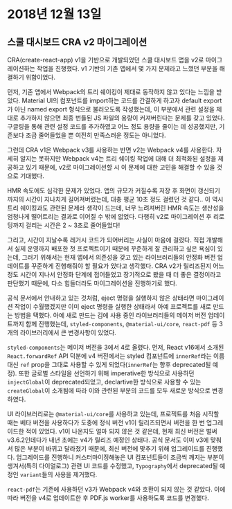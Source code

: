 # 2018년 12월 13일

## 스쿨 대시보드 CRA v2 마이그레이션

CRA(create-react-app) v1을 기반으로 개발되었던 스쿨 대시보드 앱을 v2로 마이그레이션하는 작업을 진행했다. v1 기반의 기존 앱에서 몇 가지 문제라고 느꼈던 부분을 해결하기 위함이었다.

먼저, 기존 앱에서 Webpack의 트리 쉐이킹이 제대로 동작하지 않고 있다는 느낌을 받았다. Material UI의 컴포넌트를 import하는 코드를 간결하게 하고자 default export가 아닌 named export 형식으로 불러오도록 작성했는데, 이 부분에서 관련 설정을 제대로 추가하지 않으면 최종 번들된 JS 파일의 용량이 커져버린다는 문제를 갖고 있었다. 구글링을 통해 관련 설정 코드를 추가하였고 어느 정도 용량을 줄이는 데 성공했지만, 기존보다 조금 줄어들었을 뿐 여전히 만족스러운 정도는 아니었다.

그런데 CRA v1은 Webpack v3를 사용하는 반면 v2는 Webpack v4를 사용한다. 자세히 알지는 못하지만 Webpack v4는 트리 쉐이킹 작업에 대해 더 최적화된 설정을 제공하고 있기 때문에, v2로 마이그레이션할 시 이 문제에 대한 고민을 해결할 수 있을 것으로 기대했다.

HMR 속도에도 심각한 문제가 있었다. 앱의 규모가 커질수록 저장 후 화면이 갱신되기까지의 시간이 지나치게 길어져버렸는데, 대충 평균 10초 정도 걸렸던 것 같다.. 이 역시 트리 쉐이킹과도 관련된 문제라 생각이 드는데, 너무 느려져버린 HMR 속도는 생산성을 엄청나게 떨어트리는 결과로 이어질 수 밖에 없었다. 다행히 v2로 마이그레이션 후 리로딩까지 걸리는 시간은 2 ~ 3초로 줄어들었다!

그리고, 시간이 지날수록 레거시 코드가 되어버리는 사실이 마음에 걸렸다. 직접 개발해서 실제 운영까지 배포한 첫 프로젝트이기 때문에 꾸준하게 잘 관리하고 싶은 욕심이 있는데, 그러기 위해서는 현재 앱에서 의존성을 갖고 있는 라이브러리들의 안정화 버전 업데이트를 꾸준하게 진행해줘야 할 필요가 있다고 생각했다. CRA v2가 릴리즈된지 어느 정도 시간이 지나서 안정화 단계에 접어들었고 장기적으로 봤을 때 더 좋은 결정이라고 판단했기 때문에, 다소 힘들더라도 마이그레이션을 진행하기로 했다.

공식 문서에서 안내하고 있는 것처럼, eject 명령을 실행하지 않은 상태라면 마이그레이션 작업이 수월했겠지만 이미 eject 명령을 실행한 상태라서 아예 프로젝트를 새로 만드는 방법을 택했다. 아예 새로 만드는 김에 사용 중인 라이브러리들의 메이저 버전 업데이트까지 함께 진행했는데, `styled-components`, `@material-ui/core`, `react-pdf` 등 3개의 라이브러리에서 큰 변경사항이 있었다.

`styled-components`는 메이저 버전을 3에서 4로 올렸다. 먼저, React v16에서 소개된 `React.forwardRef` API 덕분에 v4 버전에서는 styled 컴포넌트에 `innerRef`라는 이름 대신 `ref` prop을 그대로 사용할 수 있게 되었다(`innerRef`는 향후 deprecated될 예정). 또한 글로벌 스타일을 선언하기 위해 imperative한 방식으로 사용하던 `injectGlobal`이 deprecated되었고, declartive한 방식으로 사용할 수 있는 `createGlobal`이 소개됨에 따라 이와 관련된 부분의 코드를 모두 새로운 방식으로 변경하였다.

UI 라이브러리로는 `@material-ui/core`를 사용하고 있는데, 프로젝트를 처음 시작할 때는 베타 버전을 사용하다가 도중에 정식 버전 v1이 릴리즈되면서 버전을 한 번 업그레이드한 적이 있었다. v1이 나온지도 얼마 되지 않은 것 같은데, 현재 최신 버전은 벌써 v3.6.2인데다가 내년 초에는 v4가 릴리즈 예정인 상태다. 공식 문서도 이미 v3에 맞춰서 많은 부분이 바뀌고 달라졌기 때문에, 최신 버전에 맞추기 위해 업그레이드를 진행했다. 업그레이드를 진행하니 커스터마이징해놓은 UI 컴포넌트들이 조금씩 깨지는 부분이 생겨서(특히 다이얼로그) 관련 UI 코드를 수정했고, `Typography`에서 deprecated될 예정인 `variant`들의 사용을 제거했다.

`react-pdf`는 기존에 사용하던 v3가 Webpack v4와 호환이 되지 않는 것 같았다. 이에 따라 버전을 v4로 업데이트한 후 PDF.js worker를 사용하도록 코드를 변경했다. 